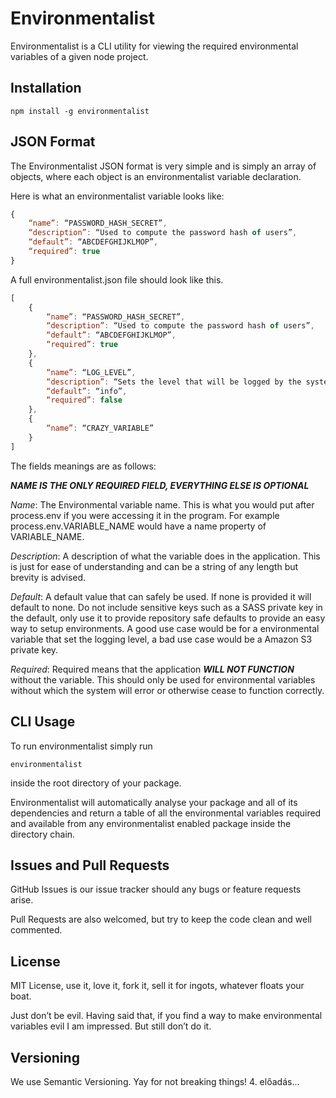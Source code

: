# Environmentalist

Environmentalist is a CLI utility for viewing the required environmental variables of a given node project.

## Installation

```
npm install -g environmentalist
```

## JSON Format

The Environmentalist JSON format is very simple and is simply an array of objects, where each object is an environmentalist variable declaration.

Here is what an environmentalist variable looks like:
```javascript
{
	“name”: “PASSWORD_HASH_SECRET”,
	“description”: “Used to compute the password hash of users”,
	“default”: “ABCDEFGHIJKLMOP”,
	“required”: true
}
```

A full environmentalist.json file should look like this.
```javascript
[
	{
		“name”: “PASSWORD_HASH_SECRET”,
		“description”: “Used to compute the password hash of users”,
		“default”: “ABCDEFGHIJKLMOP”,
		“required”: true
	},
	{
		“name”: “LOG_LEVEL”,
		“description”: “Sets the level that will be logged by the system”,
		“default”: “info”,
		“required”: false
	},
	{
		“name”: “CRAZY_VARIABLE” 
	}
]
```

The fields meanings are as follows:

***NAME IS THE ONLY REQUIRED FIELD, EVERYTHING ELSE IS OPTIONAL***

*Name*: The Environmental variable name. This is what you would put after process.env if you were accessing it in the program. For example process.env.VARIABLE_NAME would have a name property of VARIABLE_NAME.

*Description*: A description of what the variable does in the application. This is just for ease of understanding and can be a string of any length but brevity is advised.

*Default*: A default value that can safely be used. If none is provided it will default to none. Do not include sensitive keys such as a SASS private key in the default, only use it to provide repository safe defaults to provide an easy way to setup environments. A good use case would be for a environmental variable that set the logging level, a bad use case would be a Amazon S3 private key.

*Required*: Required means that the application ***WILL NOT FUNCTION*** without the variable. This should only be used for environmental variables without which the system will error or otherwise cease to function correctly.

## CLI Usage

To run environmentalist simply run

```
environmentalist
```	

inside the root directory of your package.

Environmentalist will automatically analyse your package and all of its dependencies and return a table of all the environmental variables required and available from any environmentalist enabled package inside the directory chain.

## Issues and Pull Requests

GitHub Issues is our issue tracker should any bugs or feature requests arise. 

Pull Requests are also welcomed, but try to keep the code clean and well commented.

## License

MIT License, use it, love it, fork it, sell it for ingots, whatever floats your boat.

Just don’t be evil. Having said that, if you find a way to make environmental variables evil I am impressed. But still don’t do it.

## Versioning

We use Semantic Versioning. Yay for not breaking things!
4. előadás...
